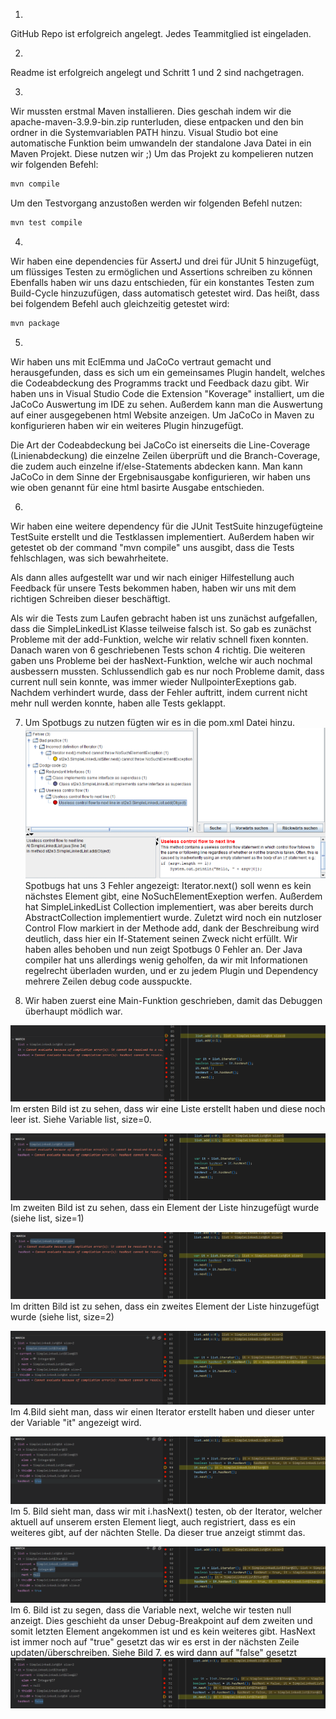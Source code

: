 1.
GitHub Repo ist erfolgreich angelegt. Jedes Teammitglied ist eingeladen.

2.
Readme ist erfolgreich angelegt und Schritt 1 und 2 sind nachgetragen.

3.
Wir mussten erstmal Maven installieren. Dies geschah indem wir die apache-maven-3.9.9-bin.zip runterluden, diese entpacken und den bin ordner in die Systemvariablen PATH hinzu.
Visual Studio bot eine automatische Funktion beim umwandeln der standalone Java Datei in ein Maven Projekt. Diese nutzen wir ;)
Um das Projekt zu kompelieren nutzen wir folgenden Befehl:
```cmd
mvn compile
```
Um den Testvorgang anzustoßen werden wir folgenden Befehl nutzen:
```cmd
mvn test compile
```
4.
Wir haben eine dependencies für AssertJ und drei für JUnit 5 hinzugefügt, um flüssiges Testen zu ermöglichen und Assertions schreiben zu können
Ebenfalls haben wir uns dazu entschieden, für ein konstantes Testen zum Build-Cycle hinzuzufügen, dass automatisch getestet wird. Das heißt, dass bei folgendem Befehl auch gleichzeitig getestet wird:
```cmd
mvn package
```

5. 
Wir haben uns mit EclEmma und JaCoCo vertraut gemacht und herausgefunden, dass es sich um ein gemeinsames Plugin handelt, welches die Codeabdeckung des Programms trackt und Feedback dazu gibt. Wir haben uns in Visual Studio Code die Extension "Koverage" installiert, um die JaCoCo Auswertung im IDE zu sehen. Außerdem kann man die Auswertung auf einer ausgegebenen html Website anzeigen. 
Um JaCoCo in Maven zu konfigurieren haben wir ein weiteres Plugin hinzugefügt. 

Die Art der Codeabdeckung bei JaCoCo ist einerseits die Line-Coverage (Linienabdeckung) die einzelne Zeilen überprüft und die Branch-Coverage, die zudem auch einzelne if/else-Statements abdecken kann. Man kann JaCoCo in dem Sinne der Ergebnisausgabe konfigurieren, wir haben uns wie oben genannt für eine html basirte Ausgabe entschieden.

6. 
Wir haben eine weitere dependency für die JUnit TestSuite hinzugefügteine TestSuite erstellt und die Testklassen implementiert. Außerdem haben wir getestet ob der command "mvn compile" uns ausgibt, dass die Tests fehlschlagen, was sich bewahrheitete.

Als dann alles aufgestellt war und wir nach einiger Hilfestellung auch Feedback für unsere Tests bekommen haben, haben wir uns mit dem richtigen Schreiben dieser beschäftigt.

Als wir die Tests zum Laufen gebracht haben ist uns zunächst aufgefallen, dass die SimpleLinkedList Klasse teilweise falsch ist. So gab es zunächst Probleme mit der add-Funktion, welche wir relativ schnell fixen konnten. Danach waren von 6 geschriebenen Tests schon 4 richtig. Die weiteren gaben uns Probleme bei der hasNext-Funktion, welche wir auch nochmal ausbessern mussten. Schlussendlich gab es nur noch Probleme damit, dass current null sein konnte, was immer wieder NullpointerExeptions gab. Nachdem verhindert wurde, dass der Fehler auftritt, indem current nicht mehr null werden konnte, haben alle Tests geklappt.

7. Um Spotbugs zu nutzen fügten wir es in die pom.xml Datei hinzu.  
![alt text](Screenshots_Aufgabe8/bugSpots.png)  
Spotbugs hat uns 3 Fehler angezeigt: Iterator.next() soll wenn es kein nächstes Element gibt, eine NoSuchElementExeption werfen. Außerdem hat SimpleLinkedList Collection<E> implementiert, was aber bereits durch AbstractCollection<E> implementiert wurde. Zuletzt wird noch ein nutzloser Control Flow markiert in der Methode add, dank der Beschreibung wird deutlich, dass hier ein If-Statement seinen Zweck nicht erfüllt.  Wir haben alles behoben und nun zeigt Spotbugs 0 Fehler an. Der Java compiler hat uns allerdings wenig geholfen, da wir mit Informationen regelrecht überladen wurden, und er zu jedem Plugin und Dependency mehrere Zeilen debug code ausspuckte.


9. Wir haben zuerst eine Main-Funktion geschrieben, damit das Debuggen überhaupt mödlich war.

![alt text](1.png)
Im ersten Bild ist zu sehen, dass wir eine Liste erstellt haben und diese noch leer ist. Siehe Variable list, size=0.

![alt text](2.png)
Im zweiten Bild ist zu sehen, dass ein Element der Liste hinzugefügt wurde (siehe list, size=1) 

![alt text](3.png)
Im dritten Bild ist zu sehen, dass ein zweites Element der Liste hinzugefügt wurde (siehe list, size=2)

![alt text](4.png)
Im 4.Bild sieht man, dass wir einen Iterator erstellt haben und dieser unter der Variable "it" angezeigt wird.

![alt text](5.png)
Im 5. Bild sieht man, dass wir mit i.hasNext() testen, ob der Iterator, welcher aktuell auf unserem ersten Element liegt, auch registriert, dass es ein weiteres gibt, auf der nächten Stelle. Da dieser true anzeigt stimmt das.

![alt text](6.png)
Im 6. Bild ist zu segen, dass die Variable next, welche wir testen null anzeigt. Dies geschieht da unser Debug-Breakpoint auf dem zweiten und somit letzten Element angekommen ist und es kein weiteres gibt. HasNext ist immer noch auf "true" gesetzt das wir es erst in der nächsten Zeile updaten/überschreiben. Siehe Bild 7. es wird dann auf "false" gesetzt
![alt text](7.png)

